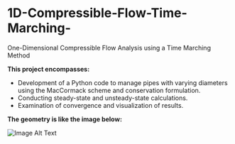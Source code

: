 # 1D-Compressible-Flow-Time-Marching-
One-Dimensional Compressible Flow Analysis using a Time Marching Method

**This project encompasses:**
- Development of a Python code to manage pipes with varying diameters using the MacCormack scheme and conservation formulation.
- Conducting steady-state and unsteady-state calculations.
- Examination of convergence and visualization of results.

**The geometry is like the image below:**

![Image Alt Text]([paste-the-copied-image-url-here](https://github.com/safdarianebi/1D-Compressible-Flow-Time-Marching-/blob/main/pipe_with_various_diameters.png)https://github.com/safdarianebi/1D-Compressible-Flow-Time-Marching-/blob/main/pipe_with_various_diameters.png)
